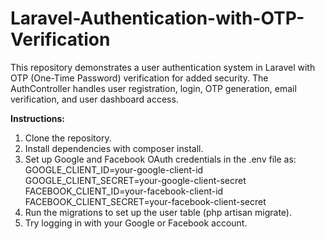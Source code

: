 # Laravel-Authentication-with-OTP-Verification
This repository demonstrates a user authentication system in Laravel with OTP (One-Time Password) verification for added security. The AuthController handles user registration, login, OTP generation, email verification, and user dashboard access.

**Instructions:**
1. Clone the repository.
2. Install dependencies with composer install.
3. Set up Google and Facebook OAuth credentials in the .env file as:
    GOOGLE_CLIENT_ID=your-google-client-id
    GOOGLE_CLIENT_SECRET=your-google-client-secret
    FACEBOOK_CLIENT_ID=your-facebook-client-id
    FACEBOOK_CLIENT_SECRET=your-facebook-client-secret
4. Run the migrations to set up the user table (php artisan migrate).
5. Try logging in with your Google or Facebook account.
